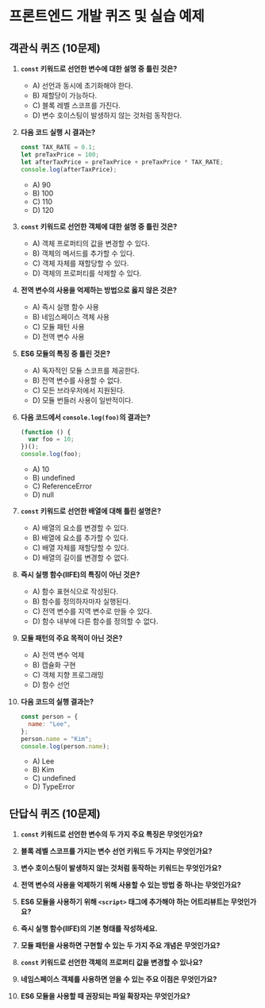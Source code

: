 # 프론트엔드 개발 퀴즈 및 실습 예제

## 객관식 퀴즈 (10문제)

1. **`const` 키워드로 선언한 변수에 대한 설명 중 틀린 것은?**

   - A) 선언과 동시에 초기화해야 한다.
   - B) 재할당이 가능하다.
   - C) 블록 레벨 스코프를 가진다.
   - D) 변수 호이스팅이 발생하지 않는 것처럼 동작한다.

2. **다음 코드 실행 시 결과는?**

   ```js
   const TAX_RATE = 0.1;
   let preTaxPrice = 100;
   let afterTaxPrice = preTaxPrice + preTaxPrice * TAX_RATE;
   console.log(afterTaxPrice);
   ```

   - A) 90
   - B) 100
   - C) 110
   - D) 120

3. **`const` 키워드로 선언한 객체에 대한 설명 중 틀린 것은?**

   - A) 객체 프로퍼티의 값을 변경할 수 있다.
   - B) 객체의 메서드를 추가할 수 있다.
   - C) 객체 자체를 재할당할 수 있다.
   - D) 객체의 프로퍼티를 삭제할 수 있다.

4. **전역 변수의 사용을 억제하는 방법으로 옳지 않은 것은?**

   - A) 즉시 실행 함수 사용
   - B) 네임스페이스 객체 사용
   - C) 모듈 패턴 사용
   - D) 전역 변수 사용

5. **ES6 모듈의 특징 중 틀린 것은?**

   - A) 독자적인 모듈 스코프를 제공한다.
   - B) 전역 변수를 사용할 수 없다.
   - C) 모든 브라우저에서 지원된다.
   - D) 모듈 번들러 사용이 일반적이다.

6. **다음 코드에서 `console.log(foo)`의 결과는?**

   ```js
   (function () {
     var foo = 10;
   })();
   console.log(foo);
   ```

   - A) 10
   - B) undefined
   - C) ReferenceError
   - D) null

7. **`const` 키워드로 선언한 배열에 대해 틀린 설명은?**

   - A) 배열의 요소를 변경할 수 있다.
   - B) 배열에 요소를 추가할 수 있다.
   - C) 배열 자체를 재할당할 수 있다.
   - D) 배열의 길이를 변경할 수 없다.

8. **즉시 실행 함수(IIFE)의 특징이 아닌 것은?**

   - A) 함수 표현식으로 작성된다.
   - B) 함수를 정의하자마자 실행된다.
   - C) 전역 변수를 지역 변수로 만들 수 있다.
   - D) 함수 내부에 다른 함수를 정의할 수 없다.

9. **모듈 패턴의 주요 목적이 아닌 것은?**

   - A) 전역 변수 억제
   - B) 캡슐화 구현
   - C) 객체 지향 프로그래밍
   - D) 함수 선언

10. **다음 코드의 실행 결과는?**
    ```js
    const person = {
      name: "Lee",
    };
    person.name = "Kim";
    console.log(person.name);
    ```
    - A) Lee
    - B) Kim
    - C) undefined
    - D) TypeError

## 단답식 퀴즈 (10문제)

1. **`const` 키워드로 선언한 변수의 두 가지 주요 특징은 무엇인가요?**

2. **블록 레벨 스코프를 가지는 변수 선언 키워드 두 가지는 무엇인가요?**

3. **변수 호이스팅이 발생하지 않는 것처럼 동작하는 키워드는 무엇인가요?**

4. **전역 변수의 사용을 억제하기 위해 사용할 수 있는 방법 중 하나는 무엇인가요?**

5. **ES6 모듈을 사용하기 위해 `<script>` 태그에 추가해야 하는 어트리뷰트는 무엇인가요?**

6. **즉시 실행 함수(IIFE)의 기본 형태를 작성하세요.**

7. **모듈 패턴을 사용하면 구현할 수 있는 두 가지 주요 개념은 무엇인가요?**

8. **`const` 키워드로 선언한 객체의 프로퍼티 값을 변경할 수 있나요?**

9. **네임스페이스 객체를 사용하면 얻을 수 있는 주요 이점은 무엇인가요?**

10. **ES6 모듈을 사용할 때 권장되는 파일 확장자는 무엇인가요?**
